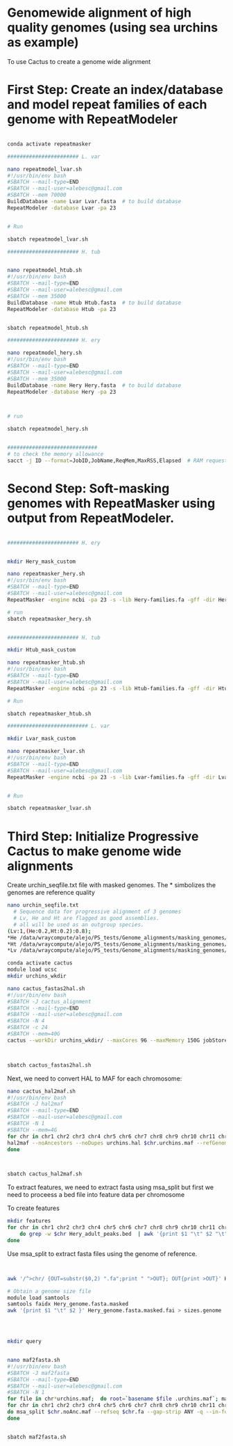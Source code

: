 # Genomewide alignment of high quality genomes (using sea urchins as example)
To use Cactus to create a genome wide alignment


# First Step: Create an index/database and model repeat families of each genome with RepeatModeler


```bash

conda activate repeatmasker

####################### L. var

nano repeatmodel_lvar.sh
#!/usr/bin/env bash
#SBATCH --mail-type=END
#SBATCH --mail-user=alebesc@gmail.com
#SBATCH --mem 70000
BuildDatabase -name Lvar Lvar.fasta  # to build database
RepeatModeler -database Lvar -pa 23


# Run

sbatch repeatmodel_lvar.sh

####################### H. tub


nano repeatmodel_htub.sh
#!/usr/bin/env bash
#SBATCH --mail-type=END
#SBATCH --mail-user=alebesc@gmail.com
#SBATCH --mem 35000
BuildDatabase -name Htub Htub.fasta  # to build database
RepeatModeler -database Htub -pa 23


sbatch repeatmodel_htub.sh

####################### H. ery

nano repeatmodel_hery.sh 
#!/usr/bin/env bash
#SBATCH --mail-type=END
#SBATCH --mail-user=alebesc@gmail.com
#SBATCH --mem 35000
BuildDatabase -name Hery Hery.fasta  # to build database
RepeatModeler -database Hery -pa 23



# run

sbatch repeatmodel_hery.sh 


#############################
# to check the memory allowance 
sacct -j ID --format=JobID,JobName,ReqMem,MaxRSS,Elapsed  # RAM requested/used!!


```

# Second Step: Soft-masking genomes with RepeatMasker using output from RepeatModeler.

```bash

####################### H. ery


mkdir Hery_mask_custom

nano repeatmasker_hery.sh
#!/usr/bin/env bash
#SBATCH --mail-type=END
#SBATCH --mail-user=alebesc@gmail.com
RepeatMasker -engine ncbi -pa 23 -s -lib Hery-families.fa -gff -dir Hery_mask_custom -xsmall Hery.fasta

# run
sbatch repeatmasker_hery.sh


####################### H. tub

mkdir Htub_mask_custom

nano repeatmasker_htub.sh
#!/usr/bin/env bash
#SBATCH --mail-type=END
#SBATCH --mail-user=alebesc@gmail.com
RepeatMasker -engine ncbi -pa 23 -s -lib Htub-families.fa -gff -dir Htub_mask_custom -xsmall Htub.fasta

# Run

sbatch repeatmasker_htub.sh

########################## L. var

mkdir Lvar_mask_custom

nano repeatmasker_lvar.sh
#!/usr/bin/env bash
#SBATCH --mail-type=END
#SBATCH --mail-user=alebesc@gmail.com
RepeatMasker -engine ncbi -pa 23 -s -lib Lvar-families.fa -gff -dir Lvar_mask_custom -xsmall Lvar.fasta


# Run

sbatch repeatmasker_lvar.sh


```

# Third Step: Initialize Progressive Cactus to make genome wide alignments

Create urchin_seqfile.txt file with masked genomes.
The \* simbolizes the genomes are reference quality

```bash
nano urchin_seqfile.txt
  # Sequence data for progressive alignment of 3 genomes
  # Lv, He and Ht are flagged as good assemblies.
  # all will be used as an outgroup species.
(Lv:1,(He:0.2,Ht:0.2):0.8);
*He /data/wraycompute/alejo/PS_tests/Genome_alignments/masking_genomes/Hery.masked.fasta
*Ht /data/wraycompute/alejo/PS_tests/Genome_alignments/masking_genomes/Htub.masked.fasta
*Lv /data/wraycompute/alejo/PS_tests/Genome_alignments/masking_genomes/Lvar.masked.fasta


```




```bash
conda activate cactus
module load ucsc
mkdir urchins_wkdir

nano cactus_fastas2hal.sh
#!/usr/bin/env bash
#SBATCH -J cactus_alignment
#SBATCH --mail-type=END
#SBATCH --mail-user=alebesc@gmail.com
#SBATCH -N 4
#SBATCH -c 24
#SBATCH --mem=40G
cactus --workDir urchins_wkdir/ --maxCores 96 --maxMemory 150G jobStore_urchin urchin_seqfile.txt urchins.hal --binariesMode local



sbatch cactus_fastas2hal.sh

```

Next, we need to convert HAL to MAF for each chromosome:


```bash
nano cactus_hal2maf.sh
#!/usr/bin/env bash
#SBATCH -J hal2maf
#SBATCH --mail-type=END
#SBATCH --mail-user=alebesc@gmail.com
#SBATCH -N 1
#SBATCH --mem=4G
for chr in chr1 chr2 chr3 chr4 chr5 chr6 chr7 chr8 chr9 chr10 chr11 chr12 chr13 chr14 chr15 chr16 chr17 chr18 chr19 chr20 chr21 ; do
hal2maf --noAncestors --noDupes urchins.hal $chr.urchins.maf --refGenome He --refSequence $chr
done



sbatch cactus_hal2maf.sh

```


To extract features, we need to extract fasta using msa_split but first we need to proceess a bed file into feature data per chromosome

To create features

```bash
mkdir features
for chr in chr1 chr2 chr3 chr4 chr5 chr6 chr7 chr8 chr9 chr10 chr11 chr12 chr13 chr14 chr15 chr16 chr17 chr18 chr19 chr20 chr21 ; 
	do grep -w $chr Hery_adult_peaks.bed  | awk '{print $1 "\t" $2 "\t" $3 }' | sort -k1,1 -k2,2 -V >  features/$chr.feat.bed; 
done
```

Use msa_split to extract fasta files using the genome of reference.

```bash


awk '/^>chr/ {OUT=substr($0,2) ".fa";print " ">OUT}; OUT{print >OUT}' Hery_genome.fasta.masked

# Obtain a genome size file
module load samtools
samtools faidx Hery_genome.fasta.masked
awk '{print $1 "\t" $2 }' Hery_genome.fasta.masked.fai > sizes.genome




mkdir query


nano maf2fasta.sh
#!/usr/bin/env bash
#SBATCH -J maf2fasta
#SBATCH --mail-type=END
#SBATCH --mail-user=alebesc@gmail.com
#SBATCH -N 1
for file in chr*urchins.maf;  do root=`basename $file .urchins.maf`; maf_parse $file --seqs Lv,Ht,He >  $root.noAnc.maf; done
for chr in chr1 chr2 chr3 chr4 chr5 chr6 chr7 chr8 chr9 chr10 chr11 chr12 chr13 chr14 chr15 chr16 chr17 chr18 chr19 chr20 chr21;
do msa_split $chr.noAnc.maf --refseq $chr.fa --gap-strip ANY -q --in-format MAF --features features/$chr.feat.bed --for-features --out-root query/$chr;
done


sbatch maf2fasta.sh
```









